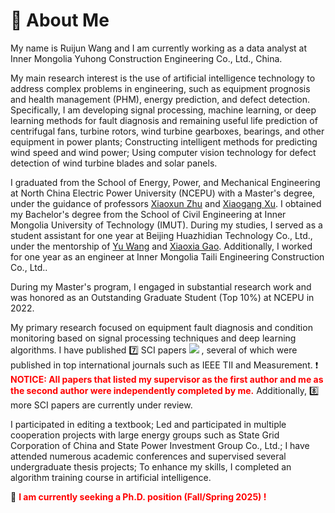 # 💪 About Me

My name is Ruijun Wang and I am currently working as a data analyst at Inner Mongolia Yuhong Construction Engineering Co., Ltd., China.

My main research interest is the use of artificial intelligence technology to address complex problems in engineering, such as equipment prognosis and health management (PHM), energy prediction, and defect detection. Specifically, I am developing signal processing, machine learning, or deep learning methods for fault diagnosis and remaining useful life prediction of centrifugal fans, turbine rotors, wind turbine gearboxes, bearings, and other equipment in power plants; Constructing intelligent methods for predicting wind speed and wind power; Using computer vision technology for defect detection of wind turbine blades and solar panels.

I graduated from the School of Energy, Power, and Mechanical Engineering at North China Electric Power University (NCEPU) with a Master's degree, under the guidance of professors [Xiaoxun Zhu]() and [Xiaogang Xu](). I obtained my Bachelor's degree from the School of Civil Engineering at Inner Mongolia University of Technology (IMUT). During my studies, I served as a student assistant for one year at Beijing Huazhidian Technology Co., Ltd., under the mentorship of [Yu Wang]() and [Xiaoxia Gao](). Additionally, I worked for one year as an engineer at Inner Mongolia Taili Engineering Construction Co., Ltd..

During my Master's program, I engaged in substantial research work and was honored as an Outstanding Graduate Student (Top 10%) at NCEPU in 2022.

My primary research focused on equipment fault diagnosis and condition monitoring based on signal processing techniques and deep learning algorithms. I have published 7️⃣ SCI papers <a href='https://scholar.google.com/citations?user=goCftmoAAAAJ'><img src="https://img.shields.io/endpoint?logo=Google%20Scholar&url=https%3A%2F%2Fcdn.jsdelivr.net%2Fgh%2FRuijun19%2FRuijun19.github.io@google-scholar-stats%2Fgs_data_shieldsio.json&labelColor=f6f6f6&color=9cf&style=flat&label=citations"></a> , several of which were published in top international journals such as IEEE TII and Measurement. ❗ <span style="color:red;">**NOTICE: All papers that listed my supervisor as the first author and me as the second author were independently completed by me.**</span> Additionally, 8️⃣ more SCI papers are currently under review.

I participated in editing a textbook; Led and participated in multiple cooperation projects with large energy groups such as State Grid Corporation of China and State Power Investment Group Co., Ltd.; I have attended numerous academic conferences and supervised several undergraduate thesis projects; To enhance my skills, I completed an algorithm training course in artificial intelligence.

🎤 <span style="color:red;"> **I am currently seeking a Ph.D. position (Fall/Spring 2025) !** </span>